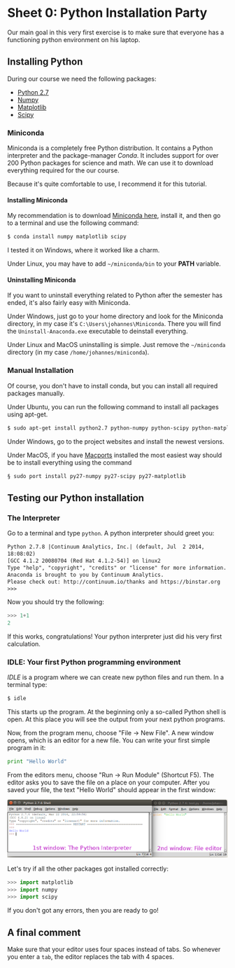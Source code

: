 Sheet 0: Python Installation Party
=====================================

Our main goal in this very first exercise is to make sure that everyone has a functioning python environment on his laptop.

Installing Python
-----------------

During our course we need the following packages:

- [Python 2.7](https://www.python.org/downloads/)
- [Numpy](http://sourceforge.net/projects/numpy/files/NumPy/)
- [Matplotlib](http://matplotlib.org/downloads.html)
- [Scipy](http://sourceforge.net/projects/scipy/files/scipy/)

### Miniconda

Miniconda is a completely free Python distribution. It contains a Python interpreter and the package-manager *Conda*. It includes support for over 200 Python packages for science and math. We can use it to download everything required for the our course.

Because it's quite comfortable to use, I recommend it for this tutorial.

#### Installing Miniconda

My recommendation is to download [Miniconda here](http://conda.pydata.org/miniconda.html), install it, and then go to a terminal and use the following command:

```bash
$ conda install numpy matplotlib scipy
```

I tested it on Windows, where it worked like a charm.

Under Linux, you may have to add `~/miniconda/bin` to your **PATH** variable.

#### Uninstalling Miniconda

If you want to uninstall everything related to Python after the semester has ended, it's also fairly easy with Miniconda.

Under Windows, just go to your home directory and look for the Miniconda directory, in my case it's `C:\Users\johannes\Miniconda`. There you will find the `Uninstall-Anaconda.exe` executable to deinstall everything.

Under Linux and MacOS uninstalling is simple. Just remove the `~/miniconda` directory (in my case `/home/johannes/miniconda`).

### Manual Installation

Of course, you don't have to install conda, but you can install all required packages manually.

Under Ubuntu, you can run the following command to install all packages using apt-get.

```bash
$ sudo apt-get install python2.7 python-numpy python-scipy python-matplotlib
```

Under Windows, go to the project websites and install the newest versions.

Under MacOS, if you have [Macports](http://www.macports.org/) installed the most easiest way should be to install everything using the command

```bash
§ sudo port install py27-numpy py27-scipy py27-matplotlib
```


Testing our Python installation
-------------------------------

### The Interpreter

Go to a terminal and type `python`. A python interpreter should greet you:

```
Python 2.7.8 |Continuum Analytics, Inc.| (default, Jul  2 2014, 18:08:02)
[GCC 4.1.2 20080704 (Red Hat 4.1.2-54)] on linux2
Type "help", "copyright", "credits" or "license" for more information.
Anaconda is brought to you by Continuum Analytics.
Please check out: http://continuum.io/thanks and https://binstar.org
>>>
```

Now you should try the following:

```python
>>> 1+1
2
```

If this works, congratulations! Your python interpreter just did his very first calculation.


### IDLE: Your first Python programming environment

*IDLE* is a program where we can create new python files and run them. In a terminal type:

```bash
$ idle
```

This starts up the program. At the beginning only a so-called Python shell is open. At this place you will see the output from your next python programs.

Now, from the program menu, choose "File -> New File". A new window opens, which is an editor for a new file. You can write your first simple program in it:

```python
print "Hello World"
```

From the editors menu, choose "Run -> Run Module" (Shortcut F5). The editor asks you to save the file on a place on your computer. After you saved your file, the text "Hello World" should appear in the first window:

![The IDLE programming environment](./idle.png)

Let's try if all the other packages got installed correctly:

```python
>>> import matplotlib
>>> import numpy
>>> import scipy
```

If you don't got any errors, then you are ready to go!

A final comment
---------------

Make sure that your editor uses four spaces instead of tabs. So whenever you enter a `tab`, the editor replaces the tab with 4 spaces.

